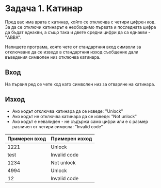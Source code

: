 # Задача 1. Катинар
Пред вас има врата с катинар, който се отключва с четири цифрен код. За да се отключи катинарът е необходимо първата и последната цифра да бъдат еднакви, а също така и двете средни цифри да са еднакви - "ABBA". 

Напишете програма, която чете от стандартния вход символи за отключване да се изведе в стандартния изход съобщение дали въведения символен низ отключва катинара.

## Вход
На първия ред се чете код като символен низ за отваряне на катинара.

## Изход
- Ако кодът отключва катинара да се изведе: "Unlock"
- Ако кодът не отключва катинара да се изведе: "Not unlock"
- Ако кодът е невалиден - не съдържа само цифри или е с размер различен от четири символа: "Invalid code" 

| Примерен вход | Примерен изход |
|---------------|----------------|
| 1221          | Unlock         |
| test          | Invalid code   |
| 1234          | Not unlock     |
| 4994          | Unlock         |
| 12            | Invalid code   |
